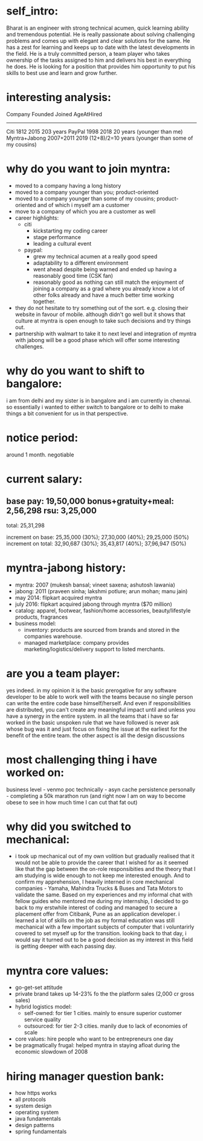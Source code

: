 # self_intro:
Bharat is an engineer with strong technical acumen, quick learning ability and tremendous potential. He is really passionate about solving challenging problems and comes up with elegant and clear solutions for the same. He has a zest for learning and keeps up to date with the latest developments in the field. He is a truly committed person, a team player who takes ownership of the tasks assigned to him and delivers his best in everything he does. He is looking for a position that provides him opportunity to put his skills to best use and learn and grow further.


# interesting analysis:
Company         Founded     Joined      AgeAtHired
----------      ----------  ----------  ------------------
Citi            1812        2015        203 years
PayPal          1998        2018         20 years           (younger than me)
Myntra+Jabong   2007+2011   2019        (12+8)/2=10 years   (younger than some of my cousins)


# why do you want to join myntra:
* moved to a company having a long history
* moved to a company younger than you; product-oriented
* moved to a company younger than some of my cousins; product-oriented and of which i myself am a customer
* move to a company of which you are a customer as well
* career highlights:
    + citi
        - kickstarting my coding career
        - stage performance
        - leading a cultural event
    + paypal:
        - grew my technical acumen at a really good speed
        - adaptability to a different environment
        - went ahead despite being warned and ended up having a reasonably good time (CSK fan)
        - reasonably good as nothing can still match the enjoyment of joining a company as a grad where you already know a lot of other folks already and have a much better time working together.
* they do not hesitate to try something out of the sort. e.g. closing their website in favour of mobile. although didn't go well but it shows that culture at myntra is open enough to take such decisions and try things out.
* partnership with walmart to take it to next level and integration of myntra with jabong will be a good phase which will offer some interesting challenges.

# why do you want to shift to bangalore:
i am from delhi and my sister is in bangalore and i am currently in chennai. so essentially i wanted to either switch to bangalore or to delhi to make things a bit convenient for us in that perspective.


# notice period:
around 1 month. negotiable


# current salary:
base pay:           19,50,000
bonus+gratuity+meal: 2,56,298
rsu:                 3,25,000
-----------------------------
total:              25,31,298

increment on base:  25,35,000 (30%); 27,30,000 (40%); 29,25,000 (50%)
increment on total: 32,90,687 (30%); 35,43,817 (40%); 37,96,947 (50%)


# myntra-jabong history:
* myntra: 2007 (mukesh bansal; vineet saxena; ashutosh lawania)
* jabong: 2011 (praveen sinha; lakshmi potlure; arun mohan; manu jain)
* may 2014: flipkart acquired myntra
* july 2016: flipkart acquired jabong through myntra ($70 million)
* catalog: apparel, footwear, fashion/home accessories, beauty/lifestyle products, fragrances
* business model:
    + inventory: products are sourced from brands and stored in the companies warehouse.
    + managed marketplace: company provides marketing/logistics/delivery support to listed merchants.


# are you a team player:
yes indeed. in my opinion it is the basic prerogative for any software developer to be able to work well with the teams because no single person can write the entire code base himself/herself. And even if responsibilities are distributed, you can't create any meaningful impact until and unless you have a synergy in the entire system. in all the teams that i have so far worked in the basic unspoken rule that we have followed is never ask whose bug was it and just focus on fixing the issue at the earliest for the benefit of the entire team. the other aspect is all the design discussions 


# most challenging thing i have worked on:
business level - venmo poc
technically - asyn cache persistence
personally - completing a 50k marathon run (and right now I am on way to become obese to see in how much time I can cut that fat out)


# why did you switched to mechanical:
* i took up mechanical out of my own volition but gradually realised that it would not be able to provide the career that I wished for as it seemed like that the gap between the on-role responsibities and the theory that I am studying is wide enough to not keep me interested enough. And to confirm my apprehension, I heavily interned in core mechanical companies - Yamaha, Mahindra Trucks & Buses and Tata Motors to validate the same. Based on my experiences and my informal chat with fellow guides who mentored me during my internship, I decided to go back to my erstwhile interest of coding and managed to secure a placement offer from Citibank, Pune as an application developer. i learned a lot of skills on the job as my formal education was still mechanical with a few important subjects of computer that i voluntarirly covered to set myself up for the transition. looking back to that day, i would say it turned out to be a good decision as my interest in this field is getting deeper with each passing day.


# myntra core values:
* go-get-set attitude
* private brand takes up 14-23% fo the the platform sales (2,000 cr gross sales)
* hybrid logistics model:
    + self-owned: for tier 1 cities. mainly to ensure superior customer service quality
    + outsourced: for tier 2-3 cities. manily due to lack of economies of scale
* core values: hire people who want to be entrepreneurs one day
* be pragmatically frugal: helped myntra in staying afloat during the economic slowdown of 2008


# hiring manager question bank:
* how https works
* all protocols
* system design
* operating system
* java fundamentals
* design patterns
* spring fundamentals